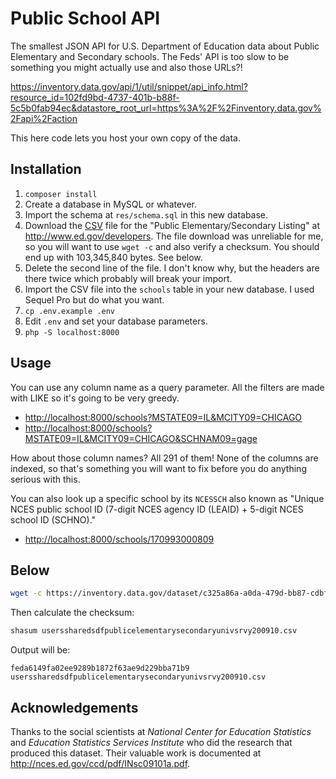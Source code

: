 Public School API
=================

The smallest JSON API for U.S. Department of Education data about Public Elementary and 
Secondary schools. The Feds' API is too slow to be something you might actually use and
also those URLs?!

<https://inventory.data.gov/api/1/util/snippet/api_info.html?resource_id=102fd9bd-4737-401b-b88f-5c5b0fab94ec&datastore_root_url=https%3A%2F%2Finventory.data.gov%2Fapi%2Faction>

This here code lets you host your own copy of the data.

Installation
------------

1. `composer install`
1. Create a database in MySQL or whatever.
1. Import the schema at `res/schema.sql` in this new database.
1. Download the [CSV][] file for the "Public Elementary/Secondary Listing" at
   <http://www.ed.gov/developers>. The file download was unreliable for me, so you will
   want to use `wget -c` and also verify a checksum. You should end up with 103,345,840
   bytes. See below.
1. Delete the second line of the file. I don't know why, but the headers are there
   twice which probably will break your import.
1. Import the CSV file into the `schools` table in your new database. I used Sequel Pro
   but do what you want.
1. `cp .env.example .env`
1. Edit `.env` and set your database parameters.
1. `php -S localhost:8000`

Usage
-----

You can use any column name as a query parameter. All the filters are made with LIKE so
it's going to be very greedy.

* <http://localhost:8000/schools?MSTATE09=IL&MCITY09=CHICAGO>
* <http://localhost:8000/schools?MSTATE09=IL&MCITY09=CHICAGO&SCHNAM09=gage>

How about those column names? All 291 of them! None of the columns are indexed, so that's
something you will want to fix before you do anything serious with this.

You can also look up a specific school by its `NCESSCH` also known as "Unique NCES public
school ID (7-digit NCES agency ID (LEAID) + 5-digit NCES school ID (SCHNO)."

* <http://localhost:8000/schools/170993000809>

Below
-----

```bash
wget -c https://inventory.data.gov/dataset/c325a86a-a0da-479d-bb87-cdbf88833b25/resource/102fd9bd-4737-401b-b88f-5c5b0fab94ec/download/userssharedsdfpublicelementarysecondaryunivsrvy200910.csv
```

Then calculate the checksum:

```bash
shasum userssharedsdfpublicelementarysecondaryunivsrvy200910.csv
```

Output will be:

```
feda6149fa02ee9289b1872f63ae9d229bba71b9  userssharedsdfpublicelementarysecondaryunivsrvy200910.csv
```

Acknowledgements
----------------

Thanks to the social scientists at *National Center for Education Statistics* and
*Education Statistics Services Institute* who did the research that produced this
dataset. Their valuable work is documented at <http://nces.ed.gov/ccd/pdf/INsc09101a.pdf>.

[CSV]: https://inventory.data.gov/dataset/c325a86a-a0da-479d-bb87-cdbf88833b25/resource/102fd9bd-4737-401b-b88f-5c5b0fab94ec/download/userssharedsdfpublicelementarysecondaryunivsrvy200910.csv
